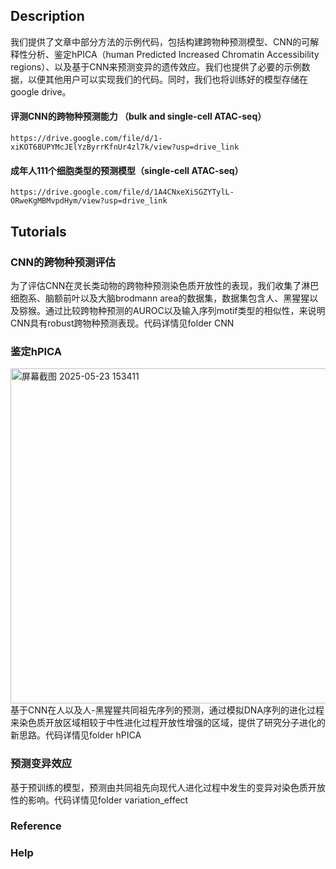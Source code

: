 ## Description
我们提供了文章中部分方法的示例代码，包括构建跨物种预测模型、CNN的可解释性分析、鉴定hPICA（human Predicted Increased Chromatin Accessibility regions）、以及基于CNN来预测变异的遗传效应。我们也提供了必要的示例数据，以便其他用户可以实现我们的代码。同时，我们也将训练好的模型存储在google drive。
#### 评测CNN的跨物种预测能力 （bulk and single-cell ATAC-seq）
`https://drive.google.com/file/d/1-xiKOT68UPYMcJElYzByrrKfnUr4zl7k/view?usp=drive_link`
#### 成年人111个细胞类型的预测模型（single-cell ATAC-seq）
`https://drive.google.com/file/d/1A4CNxeXiSGZYTylL-ORweKgMBMvpdHym/view?usp=drive_link`

## Tutorials
### CNN的跨物种预测评估
为了评估CNN在灵长类动物的跨物种预测染色质开放性的表现，我们收集了淋巴细胞系、脑额前叶以及大脑brodmann area的数据集，数据集包含人、黑猩猩以及猕猴。通过比较跨物种预测的AUROC以及输入序列motif类型的相似性，来说明CNN具有robust跨物种预测表现。代码详情见folder CNN

### 鉴定hPICA
<img width="536" alt="屏幕截图 2025-05-23 153411" src="https://github.com/user-attachments/assets/17573456-c1fa-45e6-a699-b31e3fa52433" />
基于CNN在人以及人-黑猩猩共同祖先序列的预测，通过模拟DNA序列的进化过程来染色质开放区域相较于中性进化过程开放性增强的区域，提供了研究分子进化的新思路。代码详情见folder hPICA

### 预测变异效应
基于预训练的模型，预测由共同祖先向现代人进化过程中发生的变异对染色质开放性的影响。代码详情见folder variation_effect

### Reference
### Help
